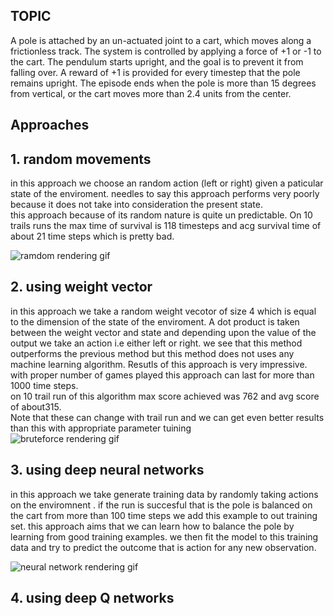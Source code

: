 ## TOPIC 
A pole is attached by an un-actuated joint to a cart, which moves along a frictionless track. The system is controlled by applying a force of +1 or -1 to the cart. The pendulum starts upright, and the goal is to prevent it from falling over. A reward of +1 is provided for every timestep that the pole remains upright. The episode ends when the pole is more than 15 degrees from vertical, or the cart moves more than 2.4 units from the center.



## Approaches

## 1. random movements 
in this approach we choose an random action (left or right) given a paticular state of the enviroment. needles to say this approach performs very poorly
because it does not take into consideration the present state.<br/>
this approach because of its random nature is quite un predictable. On 10 trails runs the max time of survival is 118 timesteps and
acg survival time of about 21 time steps which is pretty bad. <br/>

![ramdom rendering gif ](https://github.com/adibyte95/OpenAI-GYM/blob/master/gif%20images/random.gif)
<br/>

## 2. using weight vector
in this approach we take a random weight vecotor of size 4 which is equal to the dimension of the state of the enviroment. A dot product is taken between the weight vector and state and depending upon the value of the output we take an action i.e either left or right. we see that this method outperforms the previous method but this method does not uses any machine learning algorithm. 
Resutls of this approach is very impressive. with proper number of games played this approach can last for more than 1000  time steps. <br/>
on 10 trail run of this algorithm max score achieved was 762 and avg score of about315.<br/>
Note that these can change with trail run and we can get even better results than this with appropriate parameter tuining
<br/>
![bruteforce rendering gif ](https://github.com/adibyte95/OpenAI-GYM/blob/master/gif%20images/brute_force.gif)


## 3. using deep neural networks
in this approach we take generate training data by randomly taking actions on the enviromnent . if the run is succesful that is the pole is balanced on the cart from more than 100 time steps we add this example to out training set. this approach aims that we can learn how to balance the pole by learning from good training examples. we then fit the model to this training data and try to predict the outcome that is action for any new observation.

![neural network rendering gif ](https://github.com/adibyte95/OpenAI-GYM/blob/master/gif%20images/nn.gif)


## 4. using deep Q networks

